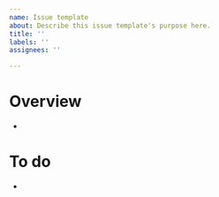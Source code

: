 ```yaml
---
name: Issue template
about: Describe this issue template's purpose here.
title: ''
labels: ''
assignees: ''

---
```


# Overview
- 

# To do
-
